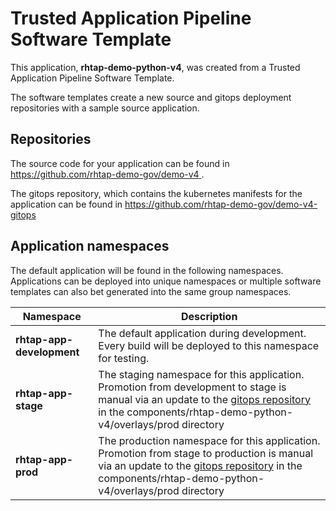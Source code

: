 # Trusted Application Pipeline Software Template

This application, **rhtap-demo-python-v4**, was created from a Trusted Application Pipeline Software Template.

The software templates create a new source and gitops deployment repositories with a sample source application. 

## Repositories

The source code for your application can be found in [https://github.com/rhtap-demo-gov/demo-v4 ](https://github.com/rhtap-demo-gov/demo-v4 ).
 
The gitops repository, which contains the kubernetes manifests for the application can be found in 
[https://github.com/rhtap-demo-gov/demo-v4-gitops ](https://github.com/rhtap-demo-gov/demo-v4-gitops ) 

## Application namespaces 

The default application will be found in the following namespaces. Applications can be deployed into unique namespaces or multiple software templates can also bet generated into the same group namespaces.  

|  Namespace   |  Description   |  
| -------- | -------- |   
| **rhtap-app-development** | The default application during development. Every build will be deployed to this namespace for testing. | 
| **rhtap-app-stage** | The staging namespace for this application. Promotion from development to stage is manual via an update to the [gitops repository](https://github.com/rhtap-demo-gov/demo-v4-gitops ) in the components/rhtap-demo-python-v4/overlays/prod directory |  
| **rhtap-app-prod** | The production namespace for this application. Promotion from stage to production is manual via an update to the [gitops repository](https://github.com/rhtap-demo-gov/demo-v4-gitops ) in the components/rhtap-demo-python-v4/overlays/prod directory | 